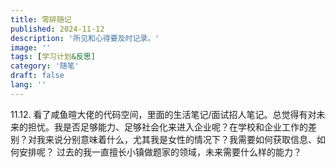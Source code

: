 ```yaml
---
title: 零碎随记
published: 2024-11-12
description: '所见和心得要及时记录。'
image: ''
tags: [学习计划&反思]
category: '随笔'
draft: false 
lang: ''
---
```

11.12.
看了咸鱼暄大佬的代码空间，里面的生活笔记/面试招人笔记。总觉得有对未来的担忧。我是否足够能力、足够社会化来进入企业呢？在学校和企业工作的差别？对我来说分别意味着什么，尤其我是女性的情况下？我需要如何获取信息、如何安排呢？
过去的我一直擅长小镇做题家的领域，未来需要什么样的能力？